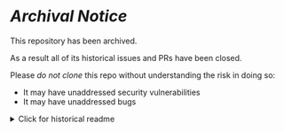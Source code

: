 # ***Archival Notice***
This repository has been archived.

As a result all of its historical issues and PRs have been closed.

Please *do not clone* this repo without understanding the risk in doing so:
- It may have unaddressed security vulnerabilities
- It may have unaddressed bugs

<details>
   <summary>Click for historical readme</summary>

# Auto-Vacuumer

![rosie gets it](http://cyberneticzoo.com/wp-content/uploads/file/rosie-the-robot-jetsons-vacuum.jpg)


### Background

This tool uses [dbt](https://github.com/analyst-collective/dbt) for managing database credentials. It assumes you want to connect to a Redshift instance through a bastion server (specified in your `~/.ssh/config` file).

### Usage

Create a file called `prod.yml` in the `config/` directory with the desired dbt profile and cron settings. Then, run:
```bash
$ python schedule.py
```
to install the new CronTab. If your cron config changes, just run the above command again to delete existing cron jobs and install the new ones. Only cron jobs containing the comment &quot;autovacuum scheduler&quot; will be deleted!


### legal

Use at your own risk! 

